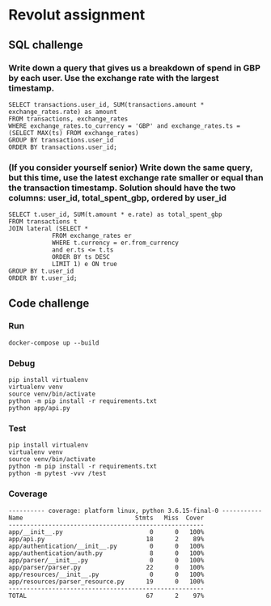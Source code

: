 # Revolut assignment

## SQL challenge

### Write down a query that gives us a breakdown of spend in GBP by each user. Use the exchange rate with the largest timestamp. 
```
SELECT transactions.user_id, SUM(transactions.amount * exchange_rates.rate) as amount
FROM transactions, exchange_rates
WHERE exchange_rates.to_currency = 'GBP' and exchange_rates.ts = (SELECT MAX(ts) FROM exchange_rates)
GROUP BY transactions.user_id
ORDER BY transactions.user_id;
```

### (If you consider yourself senior) Write down the same query, but this time, use the latest exchange rate smaller or equal than the transaction timestamp. Solution should have the two columns: user_id, total_spent_gbp, ordered by user_id
```
SELECT t.user_id, SUM(t.amount * e.rate) as total_spent_gbp
FROM transactions t
JOIN lateral (SELECT *
          	FROM exchange_rates er
          	WHERE t.currency = er.from_currency
          	and er.ts <= t.ts
          	ORDER BY ts DESC
          	LIMIT 1) e ON true
GROUP BY t.user_id
ORDER BY t.user_id;
```

## Code challenge

### Run
```
docker-compose up --build
```

### Debug
```
pip install virtualenv
virtualenv venv
source venv/bin/activate
python -m pip install -r requirements.txt
python app/api.py
```

### Test
```
pip install virtualenv
virtualenv venv
source venv/bin/activate
python -m pip install -r requirements.txt
python -m pytest -vvv /test
```


### Coverage
```
---------- coverage: platform linux, python 3.6.15-final-0 -----------
Name                               Stmts   Miss  Cover
------------------------------------------------------
app/__init__.py                        0      0   100%
app/api.py                            18      2    89%
app/authentication/__init__.py         0      0   100%
app/authentication/auth.py             8      0   100%
app/parser/__init__.py                 0      0   100%
app/parser/parser.py                  22      0   100%
app/resources/__init__.py              0      0   100%
app/resources/parser_resource.py      19      0   100%
------------------------------------------------------
TOTAL                                 67      2    97%
````

